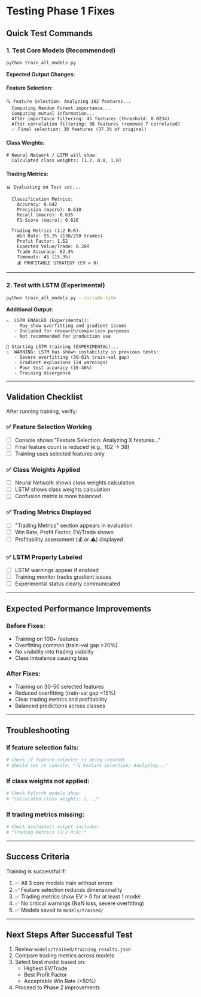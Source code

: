 # Testing Phase 1 Fixes

## Quick Test Commands

### 1. Test Core Models (Recommended)
```bash
python train_all_models.py
```

**Expected Output Changes:**

#### Feature Selection:
```
🔍 Feature Selection: Analyzing 102 features...
  Computing Random Forest importance...
  Computing mutual information...
  After importance filtering: 45 features (threshold: 0.0234)
  After correlation filtering: 38 features (removed 7 correlated)
  ✅ Final selection: 38 features (37.3% of original)
```

#### Class Weights:
```
# Neural Network / LSTM will show:
  Calculated class weights: [1.2, 0.8, 1.0]
```

#### Trading Metrics:
```
📊 Evaluating on Test set...

  Classification Metrics:
    Accuracy: 0.642
    Precision (macro): 0.618
    Recall (macro): 0.635
    F1-Score (macro): 0.626

  Trading Metrics (1:2 R:R):
    Win Rate: 55.2% (138/250 trades)
    Profit Factor: 1.52
    Expected Value/Trade: 0.20R
    Trade Accuracy: 62.4%
    Timeouts: 45 (15.3%)
    💰 PROFITABLE STRATEGY (EV > 0)
```

---

### 2. Test with LSTM (Experimental)
```bash
python train_all_models.py --include-lstm
```

**Additional Output:**
```
⚠️  LSTM ENABLED (Experimental):
   - May show overfitting and gradient issues
   - Included for research/comparison purposes
   - Not recommended for production use

🔄 Starting LSTM training (EXPERIMENTAL)...
⚠️  WARNING: LSTM has shown instability in previous tests:
   - Severe overfitting (39-61% train-val gap)
   - Gradient explosions (24 warnings)
   - Poor test accuracy (16-46%)
   - Training divergence
```

---

## Validation Checklist

After running training, verify:

### ✅ Feature Selection Working
- [ ] Console shows "Feature Selection: Analyzing X features..."
- [ ] Final feature count is reduced (e.g., 102 → 38)
- [ ] Training uses selected features only

### ✅ Class Weights Applied
- [ ] Neural Network shows class weights calculation
- [ ] LSTM shows class weights calculation
- [ ] Confusion matrix is more balanced

### ✅ Trading Metrics Displayed
- [ ] "Trading Metrics" section appears in evaluation
- [ ] Win Rate, Profit Factor, EV/Trade shown
- [ ] Profitability assessment (💰 or ⚠️) displayed

### ✅ LSTM Properly Labeled
- [ ] LSTM warnings appear if enabled
- [ ] Training monitor tracks gradient issues
- [ ] Experimental status clearly communicated

---

## Expected Performance Improvements

### Before Fixes:
- Training on 100+ features
- Overfitting common (train-val gap >20%)
- No visibility into trading viability
- Class imbalance causing bias

### After Fixes:
- Training on 30-50 selected features
- Reduced overfitting (train-val gap <15%)
- Clear trading metrics and profitability
- Balanced predictions across classes

---

## Troubleshooting

### If feature selection fails:
```python
# Check if feature_selector is being created
# Should see in console: "🔍 Feature Selection: Analyzing..."
```

### If class weights not applied:
```python
# Check PyTorch models show:
# "Calculated class weights: [...]"
```

### If trading metrics missing:
```python
# Check evaluate() output includes:
# "Trading Metrics (1:2 R:R):"
```

---

## Success Criteria

Training is successful if:
1. ✅ All 3 core models train without errors
2. ✅ Feature selection reduces dimensionality
3. ✅ Trading metrics show EV > 0 for at least 1 model
4. ✅ No critical warnings (NaN loss, severe overfitting)
5. ✅ Models saved to `models/trained/`

---

## Next Steps After Successful Test

1. Review `models/trained/training_results.json`
2. Compare trading metrics across models
3. Select best model based on:
   - Highest EV/Trade
   - Best Profit Factor
   - Acceptable Win Rate (>50%)
4. Proceed to Phase 2 improvements
